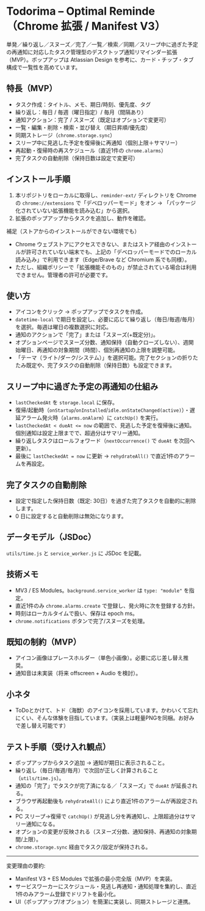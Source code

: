 # Todorima – Optimal Reminde（Chrome 拡張 / Manifest V3）

単発／繰り返し／スヌーズ／完了／一覧／検索／同期／スリープ中に過ぎた予定の再通知に対応したタスク管理型のデスクトップ通知リマインダー拡張（MVP）。ポップアップは Atlassian Design を参考に、カード・チップ・タブ構成で一覧性を高めています。

## 特長（MVP）

- タスク作成：タイトル、メモ、期日/時刻、優先度、タグ
- 繰り返し：毎日 / 毎週（曜日指定）/ 毎月（間隔あり）
- 通知アクション：完了 / スヌーズ（既定はオプションで変更可）
- 一覧・編集・削除・検索・並び替え（期日昇順/優先度）
- 同期ストレージ（`chrome.storage.sync`）
- スリープ中に見逃した予定を復帰後に再通知（個別上限＋サマリー）
- 再起動・復帰時の再スケジュール（直近1件の `chrome.alarms`）
- 完了タスクの自動削除（保持日数は設定で変更可）

## インストール手順

1. 本リポジトリをローカルに取得し、`reminder-ext/` ディレクトリを Chrome の `chrome://extensions` で「デベロッパーモード」をオン → 「パッケージ化されていない拡張機能を読み込む」から選択。
2. 拡張のポップアップからタスクを追加し、動作を確認。

補足（ストアからのインストールができない環境でも）

- Chrome ウェブストアにアクセスできない、またはストア経由のインストールが許可されていない端末でも、上記の「デベロッパーモードでのローカル読み込み」で利用できます（Edge/Brave など Chromium 系でも同様）。
- ただし、組織ポリシーで「拡張機能そのもの」が禁止されている場合は利用できません。管理者の許可が必要です。

## 使い方

- アイコンをクリック → ポップアップでタスクを作成。
- `datetime-local` で期日を設定し、必要に応じて繰り返し（毎日/毎週/毎月）を選択。毎週は曜日の複数選択に対応。
- 通知のアクションで「完了」または「スヌーズ(+既定分)」。
- オプションページでスヌーズ分数、通知保持（自動クローズしない）、週開始曜日、再通知の対象期間（時間）、個別再通知の上限を調整可能。
- 「テーマ（ライト/ダーク/システム）」を選択可能。完了セクションの折りたたみ既定や、完了タスクの自動削除（保持日数）も設定できます。

## スリープ中に過ぎた予定の再通知の仕組み

- `lastCheckedAt` を `storage.local` に保存。
- 復帰/起動時（`onStartup`/`onInstalled`/`idle.onStateChanged(active)`）・遅延アラーム発火時（`alarms.onAlarm`）に `catchUp()` を実行。
- `lastCheckedAt < dueAt <= now` の範囲で、見逃した予定を復帰後に通知。個別通知は設定上限までで、超過分はサマリー通知。
- 繰り返しタスクはロールフォワード（`nextOccurrence()` で `dueAt` を次回へ更新）。
- 最後に `lastCheckedAt = now` に更新 → `rehydrateAll()` で直近1件のアラームを再設定。

## 完了タスクの自動削除

- 設定で指定した保持日数（既定: 30日）を過ぎた完了タスクを自動的に削除します。
- 0 日に設定すると自動削除は無効になります。

## データモデル（JSDoc）

`utils/time.js` と `service_worker.js` に JSDoc を記載。

## 技術メモ

- MV3 / ES Modules。`background.service_worker` は `type: "module"` を指定。
- 直近1件のみ `chrome.alarms.create` で登録し、発火時に次を登録する方針。
- 時刻はローカルタイムで扱い、保存は epoch ms。
- `chrome.notifications` ボタンで完了/スヌーズを処理。

## 既知の制約（MVP）

- アイコン画像はプレースホルダー（単色小画像）。必要に応じ差し替え推奨。
- 通知音は未実装（将来 offscreen + Audio を検討）。

## 小ネタ

- ToDoとかけて、トド（海獣）のアイコンを採用しています。かわいくて忘れにくい、そんな体験を目指しています。（実装上は軽量PNGを同梱。お好みで差し替え可能です）

## テスト手順（受け入れ観点）

- ポップアップからタスク追加 → 通知が期日に表示されること。
- 繰り返し（毎日/毎週/毎月）で次回が正しく計算されること（`utils/time.js`）。
- 通知の「完了」でタスクが完了済になる／「スヌーズ」で `dueAt` が延長される。
- ブラウザ再起動後も `rehydrateAll()` により直近1件のアラームが再設定される。
- PC スリープ→復帰で `catchUp()` が見逃し分を再通知し、上限超過分はサマリー通知になる。
- オプションの変更が反映される（スヌーズ分数、通知保持、再通知の対象期間/上限）。
- `chrome.storage.sync` 経由でタスク/設定が保持される。

---

変更理由の要約:

- Manifest V3 + ES Modules で拡張の最小完全版（MVP）を実装。
- サービスワーカーにスケジュール・見逃し再通知・通知処理を集約し、直近1件のみアラーム登録でドリフトを最小化。
- UI（ポップアップ/オプション）を簡潔に実装し、同期ストレージと連携。
